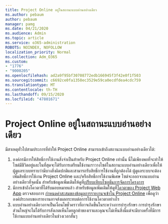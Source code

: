 ```yaml
---
title: Project Online อยู่ในสถานะแบบอ่านอย่างเดียว
ms.author: pebaum
author: pebaum
manager: pamg
ms.date: 04/21/2020
ms.audience: Admin
ms.topic: article
ms.service: o365-administration
ROBOTS: NOINDEX, NOFOLLOW
localization_priority: Normal
ms.collection: Adm_O365
ms.custom:
- "1776"
- "9000205"
ms.openlocfilehash: ad2a9f95bf30708772edb166945f3f42e0f1f503
ms.sourcegitcommit: c6692ce0fa1358ec3529e59ca0ecdfdea4cdc759
ms.translationtype: MT
ms.contentlocale: th-TH
ms.lasthandoff: 09/15/2020
ms.locfileid: "47801671"
---
```

# <a name="project-online-is-in-a-read-only-state"></a>Project Online อยู่ในสถานะแบบอ่านอย่างเดียว

มีสาเหตุทั่วไปสามประการที่ทำให้ Project Online สามารถเข้าถึงสถานะแบบอ่านอย่างเดียวได้:

1. องค์กรมีการให้สิทธิ์การใช้งานสิ่งจำเป็นสำหรับ Project Online เท่านั้น นี่ไม่เพียงพอที่จะทำให้ไซต์มีชีวิตอยู่และในที่สุดจะได้รับการเตรียมใช้งานเราวางไซต์ในสถานะแบบอ่านอย่างเดียวเพื่อให้ผู้ดูแลระบบทราบว่ามีบางสิ่งผิดปกติและสามารถรับสิทธิ์การใช้งานที่ถูกต้องได้ ผู้ดูแลระบบจะต้องเพิ่มสิทธิ์การใช้งาน Project Online และ/หรือสิทธิ์การใช้งานพิเศษ ไซต์จะออกจากแบบอ่านอย่างเดียวที่จุดนั้น สำหรับข้อมูลเพิ่มเติมให้ดูที่[เปรียบเทียบโซลูชันการจัดการโครงการ](https://products.office.com/project/compare-microsoft-project-management-software?tab=1)
2. มีการเข้าถึงโควตาที่ได้รับมอบหมายแล้ว สำหรับข้อมูลเพิ่มเติมให้ดูที่[โควตาของ Project Web App](https://docs.microsoft.com/projectonline/tune-project-online-performance#project-web-app-quota) ตรวจสอบการ [กำหนดค่าสะสมของข้อมูลการรายงานจเข้าใน Project Online](https://docs.microsoft.com/ProjectOnline/configure-rollup-of-timephased-reporting-data-in-project-online) เพื่อดูว่าองค์ประกอบของรายงานอาจส่งผลกระทบต่อการใช้งานโควตาอย่างไร
3. แบบอ่านอย่างเดียวอาจเป็นเงื่อนไขชั่วคราวที่อาจเกิดขึ้นในระหว่างการบำรุงรักษา การบำรุงรักษาส่วนใหญ่จะไม่ได้รับการสังเกตเห็นโดยลูกค้าของเราและคุณจะไม่เห็นสิ่งนี้แต่จะมีบางครั้งที่มีการใช้งานแบบอ่านอย่างเดียวในช่วงเวลาสั้นๆ
